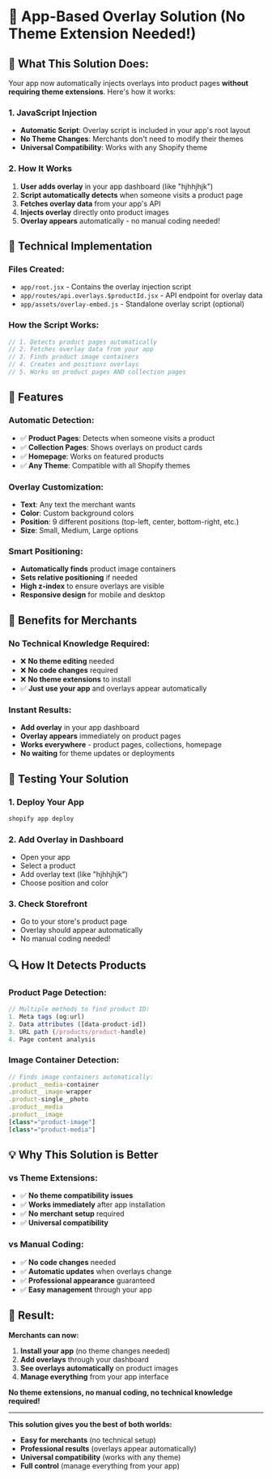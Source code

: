 # 🚀 App-Based Overlay Solution (No Theme Extension Needed!)

## 🎯 **What This Solution Does:**

Your app now automatically injects overlays into product pages **without requiring theme extensions**. Here's how it works:

### **1. JavaScript Injection**
- **Automatic Script**: Overlay script is included in your app's root layout
- **No Theme Changes**: Merchants don't need to modify their themes
- **Universal Compatibility**: Works with any Shopify theme

### **2. How It Works**
1. **User adds overlay** in your app dashboard (like "hjhhjhjk")
2. **Script automatically detects** when someone visits a product page
3. **Fetches overlay data** from your app's API
4. **Injects overlay** directly onto product images
5. **Overlay appears** automatically - no manual coding needed!

## 🔧 **Technical Implementation**

### **Files Created:**
- `app/root.jsx` - Contains the overlay injection script
- `app/routes/api.overlays.$productId.jsx` - API endpoint for overlay data
- `app/assets/overlay-embed.js` - Standalone overlay script (optional)

### **How the Script Works:**
```javascript
// 1. Detects product pages automatically
// 2. Fetches overlay data from your app
// 3. Finds product image containers
// 4. Creates and positions overlays
// 5. Works on product pages AND collection pages
```

## 🎨 **Features**

### **Automatic Detection:**
- ✅ **Product Pages**: Detects when someone visits a product
- ✅ **Collection Pages**: Shows overlays on product cards
- ✅ **Homepage**: Works on featured products
- ✅ **Any Theme**: Compatible with all Shopify themes

### **Overlay Customization:**
- **Text**: Any text the merchant wants
- **Color**: Custom background colors
- **Position**: 9 different positions (top-left, center, bottom-right, etc.)
- **Size**: Small, Medium, Large options

### **Smart Positioning:**
- **Automatically finds** product image containers
- **Sets relative positioning** if needed
- **High z-index** to ensure overlays are visible
- **Responsive design** for mobile and desktop

## 🚀 **Benefits for Merchants**

### **No Technical Knowledge Required:**
- ❌ **No theme editing** needed
- ❌ **No code changes** required
- ❌ **No theme extensions** to install
- ✅ **Just use your app** and overlays appear automatically

### **Instant Results:**
- **Add overlay** in your app dashboard
- **Overlay appears** immediately on product pages
- **Works everywhere** - product pages, collections, homepage
- **No waiting** for theme updates or deployments

## 🧪 **Testing Your Solution**

### **1. Deploy Your App**
```bash
shopify app deploy
```

### **2. Add Overlay in Dashboard**
- Open your app
- Select a product
- Add overlay text (like "hjhhjhjk")
- Choose position and color

### **3. Check Storefront**
- Go to your store's product page
- Overlay should appear automatically
- No manual coding needed!

## 🔍 **How It Detects Products**

### **Product Page Detection:**
```javascript
// Multiple methods to find product ID:
1. Meta tags (og:url)
2. Data attributes ([data-product-id])
3. URL path (/products/product-handle)
4. Page content analysis
```

### **Image Container Detection:**
```javascript
// Finds image containers automatically:
.product__media-container
.product__image-wrapper
.product-single__photo
.product__media
.product__image
[class*="product-image"]
[class*="product-media"]
```

## 💡 **Why This Solution is Better**

### **vs Theme Extensions:**
- ✅ **No theme compatibility issues**
- ✅ **Works immediately** after app installation
- ✅ **No merchant setup** required
- ✅ **Universal compatibility**

### **vs Manual Coding:**
- ✅ **No code changes** needed
- ✅ **Automatic updates** when overlays change
- ✅ **Professional appearance** guaranteed
- ✅ **Easy management** through your app

## 🎯 **Result:**

**Merchants can now:**
1. **Install your app** (no theme changes needed)
2. **Add overlays** through your dashboard
3. **See overlays automatically** on product images
4. **Manage everything** from your app interface

**No theme extensions, no manual coding, no technical knowledge required!**

---

**This solution gives you the best of both worlds:**
- **Easy for merchants** (no technical setup)
- **Professional results** (overlays appear automatically)
- **Universal compatibility** (works with any theme)
- **Full control** (manage everything from your app)
